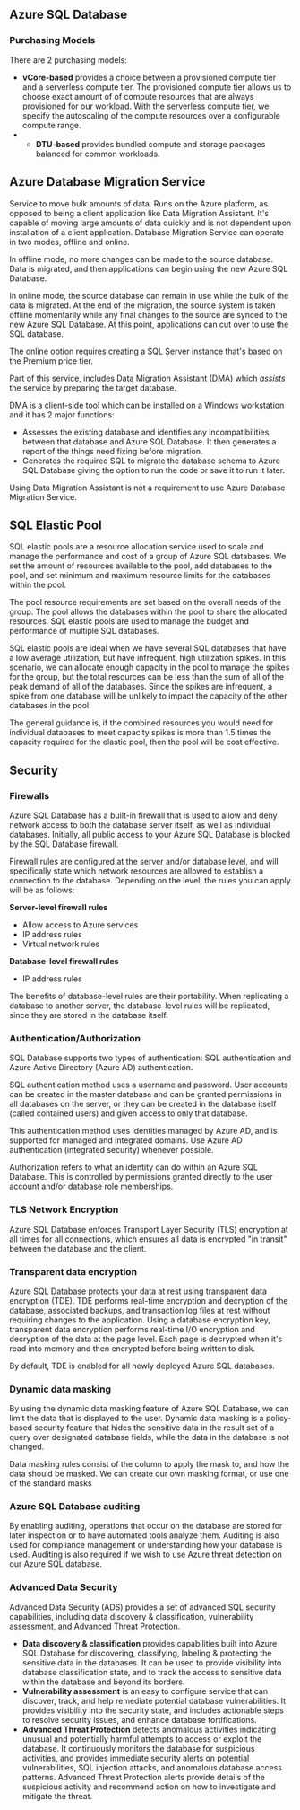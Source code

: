 ## Azure SQL Database

### Purchasing Models

There are 2 purchasing models:
- **vCore-based** provides a choice between a provisioned compute tier and a serverless compute tier. The provisioned compute tier allows us to choose exact amount of of compute resources that are always provisioned for our workload. With the serverless compute tier, we specify the autoscaling of the compute resources over a configurable compute range.
- - **DTU-based** provides bundled compute and storage packages balanced for common workloads.

## Azure Database Migration Service

Service to move bulk amounts of data. Runs on the Azure platform, as opposed to being a client application like Data Migration Assistant. It's capable of moving large amounts of data quickly and is not dependent upon installation of a client application. Database Migration Service can operate in two modes, offline and online.

In offline mode, no more changes can be made to the source database. Data is migrated, and then applications can begin using the new Azure SQL Database.

In online mode, the source database can remain in use while the bulk of the data is migrated. At the end of the migration, the source system is taken offline momentarily while any final changes to the source are synced to the new Azure SQL Database. At this point, applications can cut over to use the SQL database.

The online option requires creating a SQL Server instance that's based on the Premium price tier.

Part of this service, includes Data Migration Assistant (DMA) which *assists* the service by preparing the target database.

DMA is a client-side tool which can be installed on a Windows workstation and it has 2 major functions:
- Assesses the existing database and identifies any incompatibilities between that database and Azure SQL Database. It then generates a report of the things need fixing before migration.
- Generates the required SQL to migrate the database schema to Azure SQL Database giving the option to run the code or save it to run it later.

Using Data Migration Assistant is not a requirement to use Azure Database Migration Service.

## SQL Elastic Pool

SQL elastic pools are a resource allocation service used to scale and manage the performance and cost of a group of Azure SQL databases. We set the amount of resources available to the pool, add databases to the pool, and set minimum and maximum resource limits for the databases within the pool.

The pool resource requirements are set based on the overall needs of the group. The pool allows the databases within the pool to share the allocated resources. SQL elastic pools are used to manage the budget and performance of multiple SQL databases.

SQL elastic pools are ideal when we have several SQL databases that have a low average utilization, but have infrequent, high utilization spikes. In this scenario, we can allocate enough capacity in the pool to manage the spikes for the group, but the total resources can be less than the sum of all of the peak demand of all of the databases. Since the spikes are infrequent, a spike from one database will be unlikely to impact the capacity of the other databases in the pool.

The general guidance is, if the combined resources you would need for individual databases to meet capacity spikes is more than 1.5 times the capacity required for the elastic pool, then the pool will be cost effective.

## Security

### Firewalls

Azure SQL Database has a built-in firewall that is used to allow and deny network access to both the database server itself, as well as individual databases. Initially, all public access to your Azure SQL Database is blocked by the SQL Database firewall.

Firewall rules are configured at the server and/or database level, and will specifically state which network resources are allowed to establish a connection to the database. Depending on the level, the rules you can apply will be as follows:

**Server-level firewall rules**
- Allow access to Azure services
- IP address rules
- Virtual network rules

**Database-level firewall rules**
- IP address rules

The benefits of database-level rules are their portability. When replicating a database to another server, the database-level rules will be replicated, since they are stored in the database itself.

### Authentication/Authorization

SQL Database supports two types of authentication: SQL authentication and Azure Active Directory (Azure AD) authentication.

SQL authentication method uses a username and password. User accounts can be created in the master database and can be granted permissions in all databases on the server, or they can be created in the database itself (called contained users) and given access to only that database.

This authentication method uses identities managed by Azure AD, and is supported for managed and integrated domains. Use Azure AD authentication (integrated security) whenever possible. 

Authorization refers to what an identity can do within an Azure SQL Database. This is controlled by permissions granted directly to the user account and/or database role memberships.

### TLS Network Encryption

Azure SQL Database enforces Transport Layer Security (TLS) encryption at all times for all connections, which ensures all data is encrypted "in transit" between the database and the client.

### Transparent data encryption

Azure SQL Database protects your data at rest using transparent data encryption (TDE). TDE performs real-time encryption and decryption of the database, associated backups, and transaction log files at rest without requiring changes to the application. Using a database encryption key, transparent data encryption performs real-time I/O encryption and decryption of the data at the page level. Each page is decrypted when it's read into memory and then encrypted before being written to disk.

By default, TDE is enabled for all newly deployed Azure SQL databases.

### Dynamic data masking

By using the dynamic data masking feature of Azure SQL Database, we can limit the data that is displayed to the user. Dynamic data masking is a policy-based security feature that hides the sensitive data in the result set of a query over designated database fields, while the data in the database is not changed.

Data masking rules consist of the column to apply the mask to, and how the data should be masked. We can create our own masking format, or use one of the standard masks

### Azure SQL Database auditing

By enabling auditing, operations that occur on the database are stored for later inspection or to have automated tools analyze them. Auditing is also used for compliance management or understanding how your database is used. Auditing is also required if we wish to use Azure threat detection on our Azure SQL database.

### Advanced Data Security

Advanced Data Security (ADS) provides a set of advanced SQL security capabilities, including data discovery & classification, vulnerability assessment, and Advanced Threat Protection.

- **Data discovery & classification** provides capabilities built into Azure SQL Database for discovering, classifying, labeling & protecting the sensitive data in the databases. It can be used to provide visibility into database classification state, and to track the access to sensitive data within the database and beyond its borders.
- **Vulnerability assessment** is an easy to configure service that can discover, track, and help remediate potential database vulnerabilities. It provides visibility into the security state, and includes actionable steps to resolve security issues, and enhance database fortifications.
- **Advanced Threat Protection** detects anomalous activities indicating unusual and potentially harmful attempts to access or exploit the database. It continuously monitors the database for suspicious activities, and provides immediate security alerts on potential vulnerabilities, SQL injection attacks, and anomalous database access patterns. Advanced Threat Protection alerts provide details of the suspicious activity and recommend action on how to investigate and mitigate the threat.

